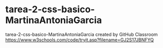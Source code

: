 # tarea-2-css-basico-MartinaAntoniaGarcia
tarea-2-css-basico-MartinaAntoniaGarcia created by GitHub Classroom
https://www.w3schools.com/code/tryit.asp?filename=GJ2S17JBNFYQ
